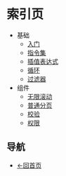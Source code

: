 # 索引页
- 基础
  - [入门](https://gaiyinaizhi.github.io/walkvm/basic/index)
  - [指令集](https://gaiyinaizhi.github.io/walkvm/basic/directives)
  - [插值表达式](https://gaiyinaizhi.github.io/walkvm/basic/expr)
  - [循环](https://gaiyinaizhi.github.io/walkvm/basic/for)
  - [过滤器](https://gaiyinaizhi.github.io/walkvm/basic/filter)
- 组件
  - [无限滚动](https://gaiyinaizhi.github.io/walkvm/components/infinity-scroll)
  - [普通分页](https://gaiyinaizhi.github.io/walkvm/components/pagination)
  - [校验](https://gaiyinaizhi.github.io/walkvm/components/validation)
  - [权限](https://gaiyinaizhi.github.io/walkvm/components/rights)
  
## 导航
- [<-回首页](https://gaiyinaizhi.github.io/) 

